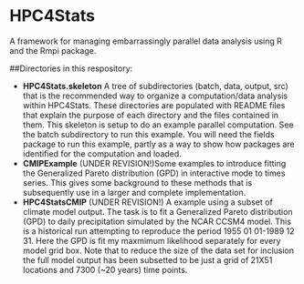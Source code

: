 # HPC4Stats
A framework for managing embarrassingly parallel data analysis using R and the Rmpi package.


##Directories in this respository:

* **HPC4Stats.skeleton**  A tree of subdirectories (batch, data, output, src)  that is the recommended way to organize a computation/data analysis within HPC4Stats. These directories are populated with README files that explain the purpose of each directory and the files contained in them. This skeleton is setup to do an example parallel computation. See the batch subdirectory to run this example. You will need the fields package to run this example, partly as a way to show how packages are identified for the computation and loaded. 
* **CMIPExample** (UNDER REVISION!)Some examples to introduce fitting the Generalized Pareto distribution (GPD) in interactive mode to times series. This gives some background to these methods that is subsequently use in a larger and complete implementation. 
* **HPC4StatsCMIP** (UNDER REVISION!) A example using a subset of climate model output. The task is to fit a Generalized Pareto distribution (GPD) to daily precipitation simulated by the NCAR CCSM4 model. This is a historical run attempting to reproduce the period 1955 01 01-1989 12 31. Here the GPD is fit my maxmimum likelihood separately for every model grid box.  Note that to reduce the size of the data set for inclusion the full model output has been subsetted to be just a grid of 21X51 locations and 7300 (~20 years) time points. 



